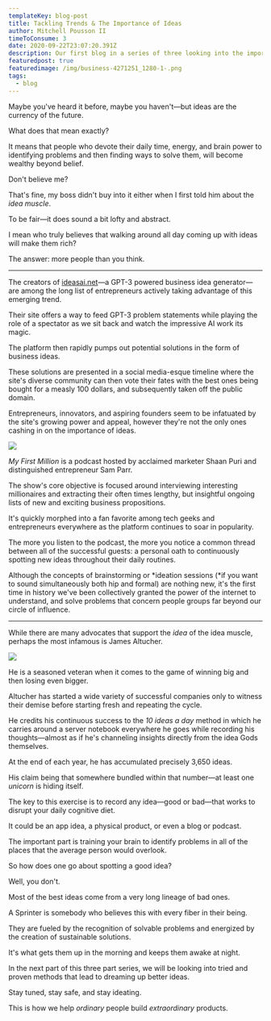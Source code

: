 ```yaml
---
templateKey: blog-post
title: Tackling Trends & The Importance of Ideas
author: Mitchell Pousson II
timeToConsume: 3
date: 2020-09-22T23:07:20.391Z
description: Our first blog in a series of three looking into the importance of ideas.
featuredpost: true
featuredimage: /img/business-4271251_1280-1-.png
tags:
  - blog
---
```

Maybe you've heard it before, maybe you haven't—but ideas are the currency of the future.

What does that mean exactly?

It means that people who devote their daily time, energy, and brain power to identifying problems and then finding ways to solve them, will become wealthy beyond belief.

Don't believe me?

That's fine, my boss didn't buy into it either when I first told him about the *idea muscle*.

To be fair—it does sound a bit lofty and abstract.

I mean who truly believes that walking around all day coming up with ideas will make them rich?

The answer: more people than you think.

- - -

The creators of [ideasai.net](http://ideasai.net)—a GPT-3 powered business idea generator—are among the long list of entrepreneurs actively taking advantage of this emerging trend.

Their site offers a way to feed GPT-3 problem statements while playing the role of a spectator as we sit back and watch the impressive AI work its magic.

The platform then rapidly pumps out potential solutions in the form of business ideas.

These solutions are presented in a social media-esque timeline where the site's diverse community can then vote their fates with the best ones being bought for a measly 100 dollars, and subsequently taken off the public domain.

Entrepreneurs, innovators, and aspiring founders seem to be infatuated by the site's growing power and appeal, however they're not the only ones cashing in on the importance of ideas.

![](/img/download-1-.jpg)

*My First Million* is a podcast hosted by acclaimed marketer Shaan Puri and distinguished entrepreneur Sam Parr.

The show's core objective is focused around interviewing interesting millionaires and extracting their often times lengthy, but insightful ongoing lists of new and exciting business propositions.

It's quickly morphed into a fan favorite among tech geeks and entrepreneurs everywhere as the platform continues to soar in popularity.

The more you listen to the podcast, the more you notice a common thread between all of the successful guests: a personal oath to continuously spotting new ideas throughout their daily routines.

Although the concepts of brainstorming or \*ideation sessions (\*if you want to sound simultaneously both hip and formal) are nothing new, it's the first time in history we've been collectively granted the power of the internet to understand, and solve problems that concern people groups far beyond our circle of influence.

- - -

While there are many advocates that support the *idea* of the idea muscle, perhaps the most infamous is James Altucher.

![](/img/altucher.jpg)

He is a seasoned veteran when it comes to the game of winning big and then losing even bigger.

Altucher has started a wide variety of successful companies only to witness their demise before starting fresh and repeating the cycle.

He credits his continuous success to the *10 ideas a day* method in which he carries around a server notebook everywhere he goes while recording his thoughts—almost as if he's channeling insights directly from the idea Gods themselves.

At the end of each year, he has accumulated precisely 3,650 ideas.

His claim being that somewhere bundled within that number—at least one *unicorn* is hiding itself.

The key to this exercise is to record any idea—good or bad—that works to disrupt your daily cognitive diet.

It could be an app idea, a physical product, or even a blog or podcast.

The important part is training your brain to identify problems in all of the places that the average person would overlook.

So how does one go about spotting a good idea?

Well, you don't.

Most of the best ideas come from a very long lineage of bad ones.

A Sprinter is somebody who believes this with every fiber in their being.

They are fueled by the recognition of solvable problems and energized by the creation of sustainable solutions.

It's what gets them up in the morning and keeps them awake at night.

In the next part of this three part series, we will be looking into tried and proven methods that lead to dreaming up better ideas.

Stay tuned, stay safe, and stay ideating.

This is how we help *ordinary* people build *extraordinary* products.